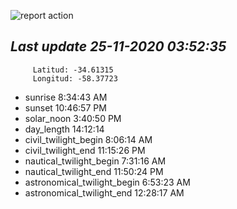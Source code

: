 ![report action](https://github.com/matiasz8/actions-for-reports/workflows/report%20action/badge.svg?branch=develop) 


## *****Last update 25-11-2020 03:52:35*****



		 Latitud: -34.61315
		 Longitud: -58.37723

 - sunrise 	 8:34:43 AM
 - sunset 	 10:46:57 PM
 - solar_noon 	 3:40:50 PM
 - day_length 	 14:12:14
 - civil_twilight_begin 	 8:06:14 AM
 - civil_twilight_end 	 11:15:26 PM
 - nautical_twilight_begin 	 7:31:16 AM
 - nautical_twilight_end 	 11:50:24 PM
 - astronomical_twilight_begin 	 6:53:23 AM
 - astronomical_twilight_end 	 12:28:17 AM
